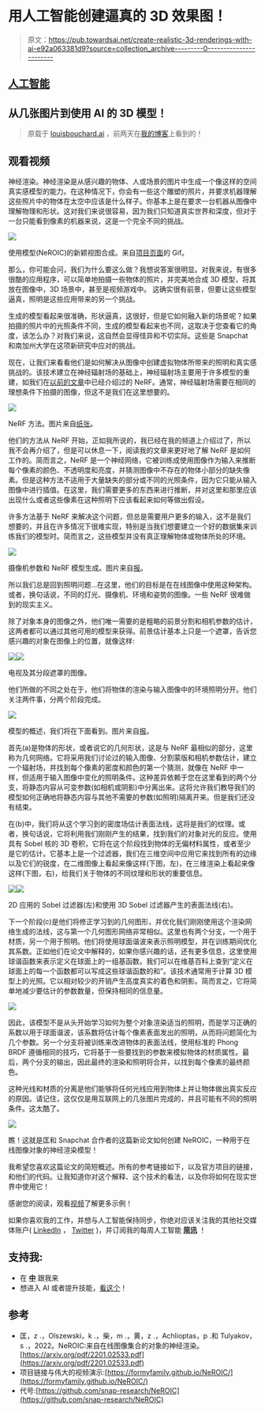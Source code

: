 # 用人工智能创建逼真的 3D 效果图！

> 原文：<https://pub.towardsai.net/create-realistic-3d-renderings-with-ai-e92a063381d9?source=collection_archive---------0----------------------->

## [人工智能](https://towardsai.net/p/category/artificial-intelligence)

## 从几张图片到使用 AI 的 3D 模型！

> 原载于 [louisbouchard.ai](https://www.louisbouchard.ai/neroic/) ，前两天在[我的博客](https://www.louisbouchard.ai/neroic/)上看到的！

## 观看视频

神经渲染。神经渲染是从感兴趣的物体、人或场景的图片中生成一个像这样的空间真实感模型的能力。在这种情况下，你会有一些这个雕塑的照片，并要求机器理解这些照片中的物体在太空中应该是什么样子。你基本上是在要求一台机器从图像中理解物理和形状。这对我们来说很容易，因为我们只知道真实世界和深度，但对于一台只能看到像素的机器来说，这是一个完全不同的挑战。

![](img/dcfcacb014600c167018cd848157b76d.png)

使用模型(NeROIC)的新颖视图合成。来自[项目页面](https://formyfamily.github.io/NeROIC/)的 Gif。

那么，你可能会问，我们为什么要这么做？我想说答案很明显。对我来说，有很多很酷的应用程序，可以简单地拍摄一些物体的照片，并完美地合成 3D 模型，将其放在图像中，3D 场景中，甚至是视频游戏中。
这确实很有前景，但要让这些模型逼真，照明是这些应用带来的另一个挑战。

生成的模型看起来很准确，形状逼真，这很好，但是它如何融入新的场景呢？如果拍摄的照片中的光照条件不同，生成的模型看起来也不同，这取决于您查看它的角度，该怎么办？对我们来说，这自然会显得怪异和不切实际。这些是 Snapchat 和南加州大学在这项新研究中应对的挑战。

现在，让我们来看看他们是如何解决从图像中创建虚拟物体所带来的照明和真实感挑战的。该技术建立在神经辐射场的基础上，神经辐射场主要用于许多模型的重建，如我们在[以前的文章](https://medium.com/what-is-artificial-intelligence/generate-a-complete-3d-scene-under-arbitrary-lighting-conditions-from-a-set-of-input-images-9d2fbce63243)中已经介绍过的 NeRF。通常，神经辐射场需要在相同的理想条件下拍摄的图像，但这不是我们在这里想要的。

![](img/e053f9209cdb0617a7890a7b30567cc9.png)

NeRF 方法。图片来自[纸张](https://arxiv.org/pdf/2003.08934.pdf)。

他们的方法从 NeRF 开始，正如我所说的，我已经在我的频道上介绍过了，所以我不会再介绍了，但是可以休息一下，阅读我的文章来更好地了解 NeRF 是如何工作的。简而言之，NeRF 是一个神经网络，它被训练成使用图像作为输入来推断每个像素的颜色、不透明度和亮度，并猜测图像中不存在的物体小部分的缺失像素。但是这种方法不适用于大量缺失的部分或不同的光照条件，因为它只能从输入图像中进行插值。在这里，我们需要更多的东西来进行推断，并对这里和那里应该出现什么或者这些像素在这种照明下应该看起来如何等做出假设。

许多方法基于 NeRF 来解决这个问题，但总是需要用户更多的输入，这不是我们想要的，并且在许多情况下很难实现，特别是当我们想要建立一个好的数据集来训练我们的模型时。简而言之，这些模型并没有真正理解物体或物体所处的环境。

![](img/5af64063a363c29c572e0f0965c508f1.png)

摄像机参数和 NeRF 模型生成。图片来自[报](https://arxiv.org/pdf/2003.08934.pdf)。

所以我们总是回到照明问题…在这里，他们的目标是在在线图像中使用这种架构。或者，换句话说，不同的灯光、摄像机、环境和姿势的图像。一些 NeRF 很难做到的现实主义。

除了对象本身的图像之外，他们唯一需要的是粗略的前景分割和相机参数的估计，这两者都可以通过其他可用的模型来获得。前景估计基本上只是一个遮罩，告诉您感兴趣的对象在图像上的位置，就像这样:

![](img/e5de4f13b0977d8801d330043ed48901.png)![](img/fe6b04645bb2df21363d55789d59d390.png)

电视及其分段遮罩的图像。

他们所做的不同之处在于，他们将物体的渲染与输入图像中的环境照明分开。他们关注两件事，分两个阶段完成。

![](img/37a509ee2ced0d8fe79291745610c9b4.png)

模型的概述，我们将在下面看到。图片来自[报](https://arxiv.org/pdf/2201.02533.pdf)。

首先(a)是物体的形状，或者说它的几何形状，这是与 NeRF 最相似的部分，这里称为几何网络。它将采用我们讨论过的输入图像、分割蒙版和相机参数估计，建立一个辐射场，并找到每个像素的密度和颜色的第一个猜测，就像在 NeRF 中一样，但适用于输入图像中变化的照明条件。这种差异依赖于您在这里看到的两个分支，将静态内容从可变参数(如相机或阴影)中分离出来。这将允许我们教导我们的模型如何正确地将静态内容与其他不需要的参数(如照明)隔离开来。但是我们还没有结束。

在(b)中，我们将从这个学习到的密度场估计表面法线，这将是我们的纹理。或者，换句话说，它将利用我们刚刚产生的结果，找到我们的对象对光的反应。使用具有 Sobel 核的 3D 卷积，它将在这个阶段找到物体的无偏材料属性，或者至少是它的估计。它基本上是一个过滤器，我们在三维空间中应用它来找到所有的边缘以及它们的锐度，在二维图像上看起来像这样(下图，左)，在三维渲染上看起来像这样(下图，右)，给我们关于物体的不同纹理和形状的重要信息。

![](img/a24646834f01a7ad49c193477a33aa3a.png)![](img/ca0dd7f80d079b1b6a3f269917a97cbd.png)

2D 应用的 Sobel 过滤器(左)和使用 3D Sobel 过滤器产生的表面法线(右)。

下一个阶段(c)是他们将修正学习到的几何图形，并优化我们刚刚使用这个渲染网络生成的法线，这与第一个几何图形网络非常相似。这里也有两个分支，一个用于材质，另一个用于照明。他们将使用球面谐波来表示照明模型，并在训练期间优化其系数。正如他们在论文中解释的，如果你感兴趣的话，还有更多信息，这里使用球谐函数来表示定义在球面上的一组基函数。我们可以在维基百科上查到“定义在球面上的每一个函数都可以写成这些球谐函数的和”。该技术通常用于计算 3D 模型上的光照。它以相对较少的开销产生高度真实的着色和阴影。简而言之，它将简单地减少要估计的参数数量，但保持相同的信息量。

[![](img/39d77aac9d9fb069975dce8ad558dfe4.png)](http://eepurl.com/huGLT5)

因此，该模型不是从头开始学习如何为整个对象渲染适当的照明，而是学习正确的系数以用于球面谐波，该系数将估计每个像素表面发出的照明，从而将问题简化为几个参数。另一个分支将被训练来改进物体的表面法线，使用标准的 Phong BRDF 遵循相同的技巧，它将基于一些要找到的参数来模拟物体的材质属性。最后，两个分支的输出，因此最终的渲染和照明将合并，以找到每个像素的最终颜色。

这种光线和材质的分离是他们能够将任何光线应用到物体上并让物体做出真实反应的原因。请记住，这仅仅是用互联网上的几张图片完成的，并且可能有不同的照明条件。这太酷了。

[![](img/39961eb04fd5c1d78ab8262f14ef01ad.png)](https://www.louisbouchard.ai/learnai/)

瞧！这就是匡和 Snapchat 合作者的这篇新论文如何创建 NeROIC，一种用于在线图像对象的神经渲染模型！

我希望您喜欢这篇论文的简短概述。所有的参考链接如下，以及官方项目的链接，和他们的代码。让我知道你对这个解释、这个技术的看法，以及你将如何在现实世界中使用它！

感谢您的阅读，观看[视频](https://www.youtube.com/watch?v=88Pl9zD1Z78)了解更多示例！

如果你喜欢我的工作，并想与人工智能保持同步，你绝对应该关注我的其他社交媒体账户( [LinkedIn](https://www.linkedin.com/in/whats-ai/) ， [Twitter](https://twitter.com/Whats_AI) )，并订阅我的每周人工智能 [**简讯**](http://eepurl.com/huGLT5) ！

## 支持我:

*   在 [**中**](https://whats-ai.medium.com/) 跟我来
*   想进入 AI 或者提升技能，[看这个](https://www.louisbouchard.ai/learnai/)！

## 参考

*   匡，z .，Olszewski，k .，柴，m .，黄，z .，Achlioptas，p .和 Tulyakov，s .，2022。NeROIC:来自在线图像集合的对象的神经渲染。[https://arxiv.org/pdf/2201.02533.pdf](https://arxiv.org/pdf/2201.02533.pdf)
*   项目链接与伟大的视频演示:[https://formyfamily.github.io/NeROIC/](https://formyfamily.github.io/NeROIC/)
*   代号:[https://github.com/snap-research/NeROIC](https://github.com/snap-research/NeROIC)